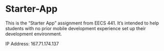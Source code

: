 # Starter-App
This is the “Starter App” assignment from EECS 441.  It’s intended to help students with no prior mobile development experience set up their development environment.

IP Address: 167.71.174.137
